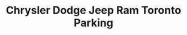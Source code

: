 ---
title: "Chrysler Dodge Jeep Ram Toronto Parking"
url: /toronto/chrysler-dodge-jeep-ram-toronto-parking/
shop: car
---